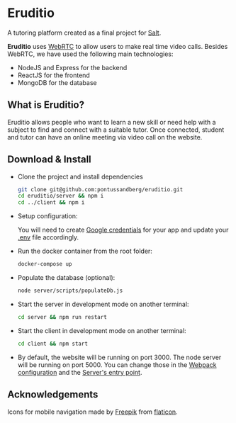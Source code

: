 # Eruditio

A tutoring platform created as a final project for [Salt](https://salt.study/).

**Eruditio** uses [WebRTC](https://developer.mozilla.org/en-US/docs/Web/API/WebRTC_API) to allow users to make real time video calls.
Besides WebRTC, we have used the following main technologies:
* NodeJS and Express for the backend
* ReactJS for the frontend
* MongoDB for the database

## What is Eruditio?

Eruditio allows people who want to learn a new skill or need help with a subject to find and connect with a suitable tutor.
Once connected, student and tutor can have an online meeting via video call on the website.

## Download & Install

* Clone the project and install dependencies
    ```bash
    git clone git@github.com:pontussandberg/eruditio.git
    cd eruditio/server && npm i
    cd ../client && npm i
    ```

* Setup configuration:

    You will need to create [Google credentials](https://developers.google.com/identity/protocols/oauth2/openid-connect) for your app and update your [.env](server/.env.example) file accordingly.

* Run the docker container from the root folder:
    ```bash
    docker-compose up
    ```

* Populate the database (optional):
    ```bash
    node server/scripts/populateDb.js
    ```

* Start the server in development mode on another terminal:
    ```bash
    cd server && npm run restart
    ````

* Start the client in development mode on another terminal:
    ```bash
    cd client && npm start
    ```

* By default, the website will be running on port 3000. The node server will be running on port 5000. You can change those in the [Webpack configuration](client/webpack.config.js) and the [Server's entry point](server/server.js).

## Acknowledgements

Icons for mobile navigation made by [Freepik](https://www.flaticon.com/authors/freepik) from [flaticon](www.flaticon.com).
